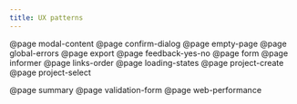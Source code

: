 ```yaml
---
title: UX patterns
---
```


@page modal-content
@page confirm-dialog
@page empty-page
@page global-errors
@page export
@page feedback-yes-no
@page form
@page informer
@page links-order
@page loading-states
@page project-create
@page project-select

@page summary
@page validation-form
@page web-performance
